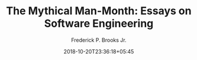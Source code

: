---
title: "The Mythical Man-Month: Essays on Software Engineering"
date: 2018-10-20T23:36:18+05:45
draft: false
author: 'Frederick P. Brooks Jr.'
read_year: 'NO'
book_ref_url: 'https://www.goodreads.com/book/show/13629.The_Mythical_Man_Month'
recommendation: '5'
url: /bookshelf/mythical-manmonth/
---